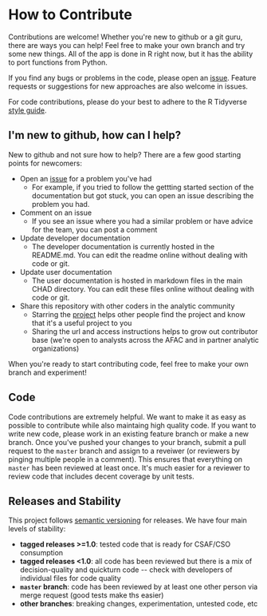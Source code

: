 # How to Contribute

Contributions are welcome! Whether you're new to github or a git guru, there are ways you can help! Feel free to make your own branch and try some new things. All of the app is done in R right now, but it has the ability to port functions from Python.

If you find any bugs or problems in the code, please open an [issue](https://github.com/CHAD-Analytics/CHAD/issues). Feature requests or suggestions for new approaches are also welcome in issues.

For code contributions, please do your best to adhere to the R Tidyverse [style guide](https://style.tidyverse.org/). 

## I'm new to github, how can I help?

New to github and not sure how to help? There are a few good starting points for newcomers:
* Open an [issue](https://github.com/CHAD-Analytics/CHAD/issues) for a problem you've had
  * For example, if you tried to follow the gettting started section of the documentation but got stuck, you can open an issue describing the problem you had.
* Comment on an issue
  * If you see an issue where you had a similar problem or have advice for the team, you can post a comment
* Update developer documentation
  * The developer documentation is currently hosted in the README.md. You can edit the readme online without dealing with code or git. 
* Update user documentation
  * The user documentation is hosted in markdown files in the main CHAD directory. You can edit these files online without dealing with code or git. 
* Share this repository with other coders in the analytic community
  * Starring the [project](https://github.com/CHAD-Analytics/CHAD) helps other people find the project and know that it's a useful project to you
  * Sharing the url and access instructions helps to grow out contributor base (we're open to analysts across the AFAC and in partner analytic organizations)
  
When you're ready to start contributing code, feel free to make your own branch and experiment!

## Code

Code contributions are extremely helpful. We want to make it as easy as possible to contribute while also maintaing high quality code. If you want to write new code, please work in an existing feature branch or make a new branch. Once you've pushed your changes to your branch, submit a pull request to the `master` branch and assign to a reveiwer (or reviewers by pinging multiple people in a comment). This ensures that everything on `master` has been reviewed at least once. It's much easier for a reviewer to review code that includes decent coverage by unit tests. 

## Releases and Stability

This project follows [semantic versioning](https://semver.org/) for releases. We have four main levels of stability: 
* **tagged releases >=1.0**: tested code that is ready for CSAF/CSO consumption
* **tagged releases <1.0**: all code has been reviewed but there is a mix of decision-quality and quickturn code -- check with developers of individual files for code quality
* **`master` branch**: code has been reviewed by at least one other person via merge request (good tests make ths easier)
* **other branches**: breaking changes, experimentation, untested code, etc
